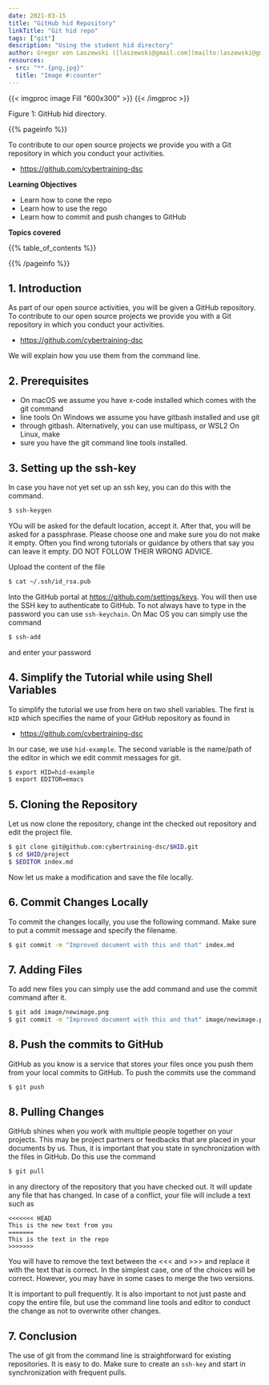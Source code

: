 ```yaml
---
date: 2021-03-15
title: "GitHub hid Repository"
linkTitle: "Git hid repo"
tags: ["git"]
description: "Using the student hid directory"
author: Gregor von Laszewski ([laszewski@gmail.com](mailto:laszewski@gmail.com)) [laszewski.github.io](https://laszewski.github.io)
resources:
- src: "**.{png,jpg}"
  title: "Image #:counter"
---
```



{{< imgproc image Fill "600x300" >}}
{{< /imgproc >}}

Figure 1: GitHub hid directory.


{{% pageinfo %}}

To contribute to our open source projects we provide you with a Git 
repository in which you conduct your activities. 

* <https://github.com/cybertraining-dsc>

**Learning Objectives**

* Learn how to cone the repo
* Learn how to use the rego
* Learn how to commit and push changes to GitHub

  
**Topics covered**

{{% table_of_contents %}}

{{% /pageinfo %}}

## 1. Introduction

As part of our open source activities, you will be given a GitHub 
repository.
To contribute to our open source projects we provide you with a Git 
repository in which you conduct your activities. 

* <https://github.com/cybertraining-dsc>

We will explain how you use them from the command line.

## 2. Prerequisites

* On macOS we assume you have x-code installed which comes with the git command
* line tools On Windows we assume you have gitbash installed and use git
* through gitbash. Alternatively, you can use multipass, or WSL2 On Linux, make
* sure you have the git command line tools installed.


## 3. Setting up the ssh-key

In case you have not yet set up an ssh key, you can do this with the command.

```bash
$ ssh-keygen
````

YOu will be asked for the default location, accept it. After that, you will be
asked for a passphrase. Please choose one and make sure you do not make it
empty. Often you find wrong tutorials or guidance by others that say you can
leave it empty. DO NOT FOLLOW THEIR WRONG ADVICE.

Upload the content of the file

```bash
$ cat ~/.ssh/id_rsa.pub
```

Into the GitHub portal at <https://github.com/settings/keys>.
You will then use the SSH key to authenticate to GitHub. 
To not always have to type in the password you can use `ssh-keychain`.
On Mac OS you can simply use the command 

```bash
$ ssh-add
```

and enter your password

## 4. Simplify the Tutorial while using Shell Variables

To simplify the tutorial we use from here on two shell variables. The first is
`HID` which specifies the name of your GitHub repository as found in 

* <https://github.com/cybertraining-dsc>

In our case, we use `hid-example`. The second variable is the name/path of the
editor in which we edit commit messages for git.

```bash
$ export HID=hid-example
$ export EDITOR=emacs
````

## 5. Cloning the Repository

Let us now clone the repository, change int the checked out repository 
and edit the project file.

```bash
$ git clone git@github.com:cybertraining-dsc/$HID.git
$ cd $HID/project
$ $EDITOR index.md
```

Now let us make a modification and save the file locally. 

## 6. Commit Changes Locally

To commit the changes locally, you use the following command. Make sure to 
put a commit message and specify the filename.

```bash
$ git commit -m "Improved document with this and that" index.md
```

## 7. Adding Files

To add new files you can simply use the add command and use the commit command
after it.

```bash
$ git add image/newimage.png
$ git commit -m "Improved document with this and that" image/newimage.png
```

## 8. Push the commits to GitHub

GitHub as you know is a service that stores your files once you push them from
your local commits to GitHub. To push the commits use the command

```bash
$ git push
```

## 8. Pulling Changes

GitHub shines when you work with multiple people together on your projects. This
may be project partners or feedbacks that are placed in your documents by us.
Thus, it is important that you state in synchronization with the files in
GitHub. Do this use the command

```bash
$ git pull
```

in any directory of the repository that you have checked out. It will update
any file that has changed. In case of a conflict, your file will include  a
text such as

```
<<<<<<< HEAD
This is the new text from you
=======
This is the text in the repo
>>>>>>> 
```

You will have to remove the text between the <<< and >>> and replace it with
the text that is correct. In the simplest case, one of the choices will be
correct. However, you may have in some cases to merge the two versions.

It is important to pull frequently. It is also important to not just paste and
copy the entire file, but use the command line tools and editor to conduct the
change as not to overwrite other changes.

## 7. Conclusion

The use of git from the command line is straightforward for existing
repositories. It is easy to do. Make sure to create an `ssh-key` and start in
synchronization with frequent pulls.
